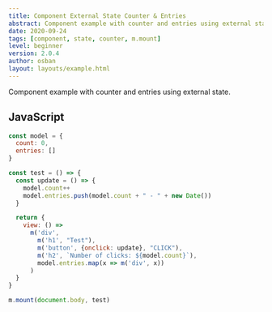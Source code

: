```yaml
---
title: Component External State Counter & Entries
abstract: Component example with counter and entries using external state.
date: 2020-09-24
tags: [component, state, counter, m.mount]
level: beginner
version: 2.0.4
author: osban
layout: layouts/example.html
---
```


Component example with counter and entries using external state.

## JavaScript

~~~js
const model = {
  count: 0,
  entries: []
}

const test = () => {
  const update = () => {
    model.count++
    model.entries.push(model.count + " - " + new Date())
  }

  return {
    view: () =>
      m('div',
        m('h1', "Test"),
        m('button', {onclick: update}, "CLICK"),
        m('h2', `Number of clicks: ${model.count}`),
        model.entries.map(x => m('div', x))
      )
  }
}

m.mount(document.body, test)
~~~
